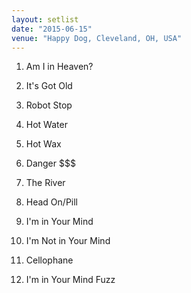```yaml
---
layout: setlist
date: "2015-06-15"
venue: "Happy Dog, Cleveland, OH, USA"
---
```


 1. Am I in Heaven?

 2. It's Got Old

 3. Robot Stop

 4. Hot Water

 5. Hot Wax

 6. Danger $$$

 7. The River

 8. Head On/Pill

 9. I'm in Your Mind

10. I'm Not in Your Mind

11. Cellophane

12. I'm in Your Mind Fuzz


